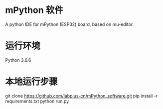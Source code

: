 # mPython 软件
A python IDE for mPython (ESP32) board, based on mu-editor.

# 运行环境
Python 3.6.6

# 本地运行步骤
git clone https://github.com/labplus-cn/mPython_software.git
pip install -r requirements.txt
python run.py

